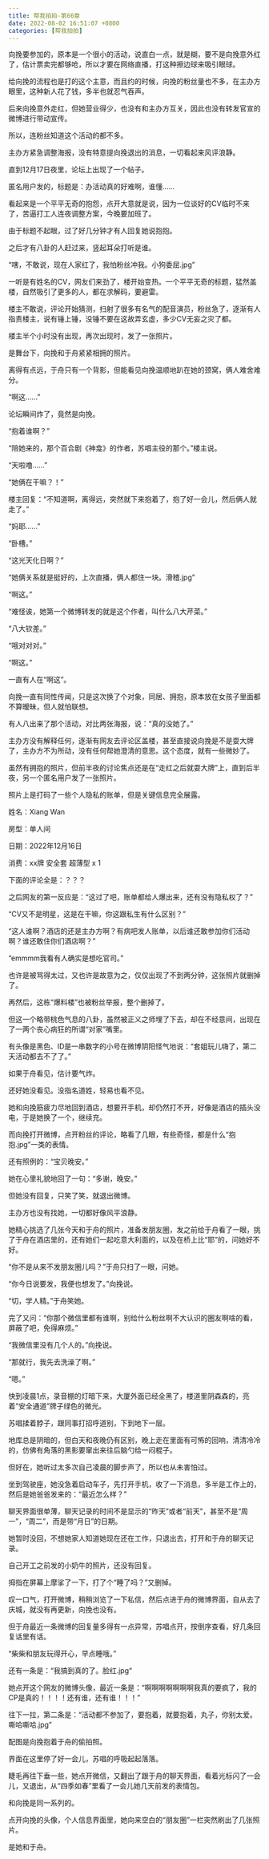 ```yaml
---
title: 帮我拍拍-第66章
date: 2022-08-02 16:51:07 +0800
categories: [帮我拍拍]
---
```


向挽要参加的，原本是一个很小的活动，说直白一点，就是糊，要不是向挽意外红了，估计票卖完都够呛，所以才要在网络直播，打这种擦边球来吸引眼球。

给向挽的流程也是打的这个主意，而且约的时候，向挽的粉丝量也不多，在主办方眼里，这种新人花了钱，多半也就忍气吞声。

后来向挽意外走红，但她营业得少，也没有和主办方互关，因此也没有转发官宣的微博进行带动宣传。

所以，连粉丝知道这个活动的都不多。

主办方紧急调整海报，没有特意提向挽退出的消息，一切看起来风评浪静。

直到12月17日夜里，论坛上出现了一个帖子。

匿名用户发的，标题是：办活动真的好难啊，谁懂……

看起来是一个平平无奇的抱怨，点开大意就是说，因为一位谈好的CV临时不来了，苦逼打工人连夜调整方案，今晚要加班了。

由于标题不起眼，过了好几分钟才有人回复她说抱抱。

之后才有八卦的人赶过来，竖起耳朵打听是谁。

“嗐，不敢说，现在人家红了，我怕粉丝冲我。小狗委屈.jpg”

一听是有姓名的CV，网友们来劲了，楼开始变热。一个平平无奇的标题，猛然盖楼，自然吸引了更多的人，都在求解码，要避雷。

楼主不敢说，评论开始猜测，扫射了很多有名气的配音演员，粉丝急了，逐渐有人指责楼主，说有锤上锤，没锤不要在这故弄玄虚，多少CV无妄之灾了都。

楼主半个小时没有出现，再次出现时，发了一张照片。

是舞台下，向挽和于舟紧紧相拥的照片。

离得有点远，于舟只有一个背影，但能看见向挽温顺地趴在她的颈窝，俩人难舍难分。

“啊这……”

论坛瞬间炸了，竟然是向挽。

“抱着谁啊？”

“陪她来的，那个百合剧《神龛》的作者，苏唱主役的那个。”楼主说。

“天啦噜……”

“她俩在干嘛？！”

楼主回复：“不知道啊，离得远，突然就下来抱着了，抱了好一会儿，然后俩人就走了。”

“妈耶……”

“卧槽。”

“这光天化日啊？”

“她俩关系就是挺好的，上次直播，俩人都住一块。滑稽.jpg”

“啊这。”

“难怪诶，她第一个微博转发的就是这个作者，叫什么八大芹菜。”

“八大钦差。”

“哦对对对。”

“啊这。”

一直有人在“啊这”。

向挽一直有同性传闻，只是这次换了个对象，同居、拥抱，原本放在女孩子里面都不算暧昧，但人就怕联想。

有人八出来了那个活动，对比两张海报，说：“真的没她了。”

主办方没有解释任何，逐渐有网友去评论区盖楼，甚至直接说向挽是不是耍大牌了，主办方不为所动，没有任何帮她澄清的意思。这个态度，就有一些微妙了。

虽然有拥抱的照片，但前半夜的讨论焦点还是在“走红之后就耍大牌”上，直到后半夜，另一个匿名用户发了一张照片。

照片上是打码了一些个人隐私的账单，但是关键信息完全展露。

姓名：Xiang Wan

房型：单人间

日期：2022年12月16日

消费：xx牌 安全套 超薄型 x 1

下面的评论全是：？？？

之后网友的第一反应是：“这过了吧，账单都给人爆出来，还有没有隐私权了？”

“CV又不是明星，这是在干嘛，你这跟私生有什么区别？”

“这人谁啊？酒店的还是主办方啊？有病吧发人账单，以后谁还敢参加你们活动啊？谁还敢住你们酒店啊？”

“emmmm我看有人确实是想吃官司。”

也许是被骂得太过，又也许是故意为之，仅仅出现了不到两分钟，这张照片就删掉了。

再然后，这栋“爆料楼”也被粉丝举报，整个删掉了。

但这一个略带桃色气息的八卦，虽然被正义之师埋了下去，却在不经意间，出现在了一两个丧心病狂的所谓“对家”嘴里。

有头像是黑色、ID是一串数字的小号在微博阴阳怪气地说：“套姐玩儿嗨了，第二天活动都去不了了。”

如果于舟看见，估计要气炸。

还好她没看见。没指名道姓，轻易也看不见。

她和向挽筋疲力尽地回到酒店，想要开手机，却仍然打不开，好像是酒店的插头没电，于是她换了一个，继续充。

而向挽打开微博，点开粉丝的评论，略看了几眼，有些奇怪，都是什么“抱抱.jpg”一类的表情。

还有照例的：“宝贝晚安。”

她在心里礼貌地回了一句：“多谢，晚安。”

但她没有回复，只笑了笑，就退出微博。

主办方也没有找她，一切都好像风平浪静。

她精心挑选了几张今天和于舟的照片，准备发朋友圈，发之前给于舟看了一眼，挑了于舟在酒店里的，还有她们一起吃意大利面的，以及在桥上比“耶”的，问她好不好。

“你不是从来不发朋友圈儿吗？”于舟只扫了一眼，问她。

“你今日说要发，我便也想发了。”向挽说。

“切，学人精。”于舟笑她。

完了又问：“你那个微信里都有谁啊，别给什么粉丝啊不大认识的圈友啊啥的看，屏蔽了吧，免得麻烦。”

“我微信里没有几个人的。”向挽说。

“那就行，我先去洗澡了啊。”

“嗯。”

快到凌晨1点，录音棚的灯暗下来，大厦外面已经全黑了，楼道里阴森森的，亮着“安全通道”牌子绿色的微光。

苏唱揉着脖子，跟同事打招呼道别，下到地下一层。

地库总是阴暗的，但白天和夜晚仍有区别，晚上走在里面有可怖的回响，清清冷冷的，仿佛有角落的黑影要窜出来往后脑勺给一闷棍子。

但好在，她听过太多次自己凌晨的脚步声了，所以也从未害怕过。

坐到驾驶座，她没急着启动车子，先打开手机，收了一下消息，多半是工作上的，然后是她爸爸发来的：“最近怎么样？”

聊天界面很单薄，聊天记录的时间不是显示的“昨天”或者“前天”，甚至不是“周一”，“周二”，而是带“月日”的日期。

她暂时没回，不想她家人知道她现在还在工作，只退出去，打开和于舟的聊天记录。

自己开工之前发的小奶牛的照片，还没有回复。

拇指在屏幕上摩挲了一下，打了个“睡了吗？”又删掉。

叹一口气，打开微博，稍稍浏览了一下私信，然后点进于舟的微博界面，自从去了庆城，就没有再更新，向挽也没有。

但于舟最近一条微博的回复量多得有一点异常，苏唱点开，按倒序查看，好几条回复话里有话。

“柴柴和朋友玩得开心，早点睡哦。”

还有一条是：“我搞到真的了。脸红.jpg“

她点开这个网友的微博头像，最近一条是：“啊啊啊啊啊啊啊我真的要疯了，我的CP是真的！！！！还有谁，还有谁！！！”

往下一拉，第二条是：“活动都不参加了，要抱着，就要抱着，丸子，你别太爱。嘶哈嘶哈.jpg”

配图是向挽抱着于舟的偷拍照。

界面在这里停了好一会儿，苏唱的呼吸起起落落。

睫毛再往下垂一些，她点开微信，又翻出了跟于舟的聊天界面，看着光标闪了一会儿，又退出，从“四季如春”里看了一会儿她几天前发的表情包。

和向挽是同一系列的。

点开向挽的头像，个人信息界面里，她向来空白的“朋友圈”一栏突然刷出了几张照片。

是她和于舟。

